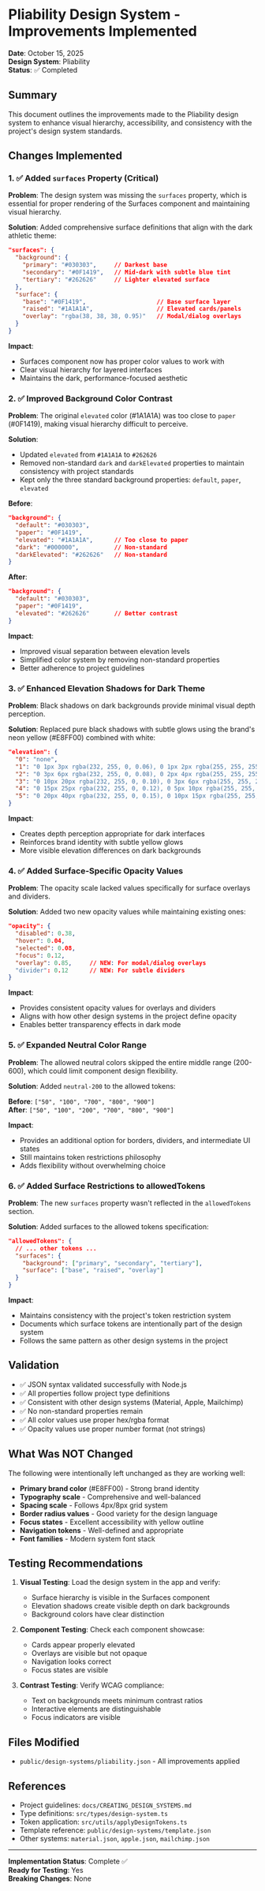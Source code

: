 # Pliability Design System - Improvements Implemented

**Date**: October 15, 2025  
**Design System**: Pliability  
**Status**: ✅ Completed

## Summary

This document outlines the improvements made to the Pliability design system to enhance visual hierarchy, accessibility, and consistency with the project's design system standards.

## Changes Implemented

### 1. ✅ Added `surfaces` Property (Critical)

**Problem**: The design system was missing the `surfaces` property, which is essential for proper rendering of the Surfaces component and maintaining visual hierarchy.

**Solution**: Added comprehensive surface definitions that align with the dark athletic theme:

```json
"surfaces": {
  "background": {
    "primary": "#030303",     // Darkest base
    "secondary": "#0F1419",   // Mid-dark with subtle blue tint
    "tertiary": "#262626"     // Lighter elevated surface
  },
  "surface": {
    "base": "#0F1419",                    // Base surface layer
    "raised": "#1A1A1A",                  // Elevated cards/panels
    "overlay": "rgba(38, 38, 38, 0.95)"   // Modal/dialog overlays
  }
}
```

**Impact**: 
- Surfaces component now has proper color values to work with
- Clear visual hierarchy for layered interfaces
- Maintains the dark, performance-focused aesthetic

### 2. ✅ Improved Background Color Contrast

**Problem**: The original `elevated` color (#1A1A1A) was too close to `paper` (#0F1419), making visual hierarchy difficult to perceive.

**Solution**: 
- Updated `elevated` from `#1A1A1A` to `#262626`
- Removed non-standard `dark` and `darkElevated` properties to maintain consistency with project standards
- Kept only the three standard background properties: `default`, `paper`, `elevated`

**Before**:
```json
"background": {
  "default": "#030303",
  "paper": "#0F1419",
  "elevated": "#1A1A1A",      // Too close to paper
  "dark": "#000000",          // Non-standard
  "darkElevated": "#262626"   // Non-standard
}
```

**After**:
```json
"background": {
  "default": "#030303",
  "paper": "#0F1419",
  "elevated": "#262626"       // Better contrast
}
```

**Impact**: 
- Improved visual separation between elevation levels
- Simplified color system by removing non-standard properties
- Better adherence to project guidelines

### 3. ✅ Enhanced Elevation Shadows for Dark Theme

**Problem**: Black shadows on dark backgrounds provide minimal visual depth perception.

**Solution**: Replaced pure black shadows with subtle glows using the brand's neon yellow (#E8FF00) combined with white:

```json
"elevation": {
  "0": "none",
  "1": "0 1px 3px rgba(232, 255, 0, 0.06), 0 1px 2px rgba(255, 255, 255, 0.06)",
  "2": "0 3px 6px rgba(232, 255, 0, 0.08), 0 2px 4px rgba(255, 255, 255, 0.08)",
  "3": "0 10px 20px rgba(232, 255, 0, 0.10), 0 3px 6px rgba(255, 255, 255, 0.10)",
  "4": "0 15px 25px rgba(232, 255, 0, 0.12), 0 5px 10px rgba(255, 255, 255, 0.12)",
  "5": "0 20px 40px rgba(232, 255, 0, 0.15), 0 10px 15px rgba(255, 255, 255, 0.15)"
}
```

**Impact**: 
- Creates depth perception appropriate for dark interfaces
- Reinforces brand identity with subtle yellow glows
- More visible elevation differences on dark backgrounds

### 4. ✅ Added Surface-Specific Opacity Values

**Problem**: The opacity scale lacked values specifically for surface overlays and dividers.

**Solution**: Added two new opacity values while maintaining existing ones:

```json
"opacity": {
  "disabled": 0.38,
  "hover": 0.04,
  "selected": 0.08,
  "focus": 0.12,
  "overlay": 0.85,     // NEW: For modal/dialog overlays
  "divider": 0.12      // NEW: For subtle dividers
}
```

**Impact**: 
- Provides consistent opacity values for overlays and dividers
- Aligns with how other design systems in the project define opacity
- Enables better transparency effects in dark mode

### 5. ✅ Expanded Neutral Color Range

**Problem**: The allowed neutral colors skipped the entire middle range (200-600), which could limit component design flexibility.

**Solution**: Added `neutral-200` to the allowed tokens:

**Before**: `["50", "100", "700", "800", "900"]`  
**After**: `["50", "100", "200", "700", "800", "900"]`

**Impact**: 
- Provides an additional option for borders, dividers, and intermediate UI states
- Still maintains token restrictions philosophy
- Adds flexibility without overwhelming choice

### 6. ✅ Added Surface Restrictions to allowedTokens

**Problem**: The new `surfaces` property wasn't reflected in the `allowedTokens` section.

**Solution**: Added surfaces to the allowed tokens specification:

```json
"allowedTokens": {
  // ... other tokens ...
  "surfaces": {
    "background": ["primary", "secondary", "tertiary"],
    "surface": ["base", "raised", "overlay"]
  }
}
```

**Impact**: 
- Maintains consistency with the project's token restriction system
- Documents which surface tokens are intentionally part of the design system
- Follows the same pattern as other design systems in the project

## Validation

- ✅ JSON syntax validated successfully with Node.js
- ✅ All properties follow project type definitions
- ✅ Consistent with other design systems (Material, Apple, Mailchimp)
- ✅ No non-standard properties remain
- ✅ All color values use proper hex/rgba format
- ✅ Opacity values use proper number format (not strings)

## What Was NOT Changed

The following were intentionally left unchanged as they are working well:

- **Primary brand color** (#E8FF00) - Strong brand identity
- **Typography scale** - Comprehensive and well-balanced
- **Spacing scale** - Follows 4px/8px grid system
- **Border radius values** - Good variety for the design language
- **Focus states** - Excellent accessibility with yellow outline
- **Navigation tokens** - Well-defined and appropriate
- **Font families** - Modern system font stack

## Testing Recommendations

1. **Visual Testing**: Load the design system in the app and verify:
   - Surface hierarchy is visible in the Surfaces component
   - Elevation shadows create visible depth on dark backgrounds
   - Background colors have clear distinction

2. **Component Testing**: Check each component showcase:
   - Cards appear properly elevated
   - Overlays are visible but not opaque
   - Navigation looks correct
   - Focus states are visible

3. **Contrast Testing**: Verify WCAG compliance:
   - Text on backgrounds meets minimum contrast ratios
   - Interactive elements are distinguishable
   - Focus indicators are visible

## Files Modified

- `public/design-systems/pliability.json` - All improvements applied

## References

- Project guidelines: `docs/CREATING_DESIGN_SYSTEMS.md`
- Type definitions: `src/types/design-system.ts`
- Token application: `src/utils/applyDesignTokens.ts`
- Template reference: `public/design-systems/template.json`
- Other systems: `material.json`, `apple.json`, `mailchimp.json`

---

**Implementation Status**: Complete ✅  
**Ready for Testing**: Yes  
**Breaking Changes**: None
